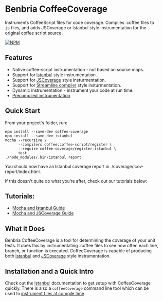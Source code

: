 Benbria CoffeeCoverage
======================

Instruments CoffeeScript files for code coverage.  Compiles .coffee files to .js files, and adds JSCoverage or Istanbul style instrumentation for the original coffee script source.

[![NPM](https://nodei.co/npm/coffee-coverage.png?downloads=true&downloadRank=true&stars=true)](https://npmjs.org/package/coffee-coverage)

Features
--------

* Native coffee-script instrumentation - not based on source maps.
* Support for [Istanbul](./docs/HOWTO-istanbul.md) style instrumentation.
* Support for [JSCoverage](./docs/HOWTO-jscoverage.md) style insturmentation.
* Support for [Streamline compiler](./docs/streamline.md) style insturmentation.
* Dynamic instrumentation - instrument your code at run time.
* [Precompiled instrumentation](./docs/cli.md).

Quick Start
-----------

From your project's folder, run:

    npm install --save-dev coffee-coverage
    npm install --save-dev istanbul
    mocha --recursive \
          --compilers coffee:coffee-script/register \
          --require coffee-coverage/register-istanbul \
          test
    ./node_modules/.bin/istanbul report

You should now have an Istanbul coverage report in ./coverage/lcov-report/index.html.

If this doesn't quite do what you're after, check out our tutorials below:

Tutorials:
----------

* [Mocha and Istanbul Guide](./docs/HOWTO-istanbul.md)
* [Mocha and JSCoverage Guide](./docs/HOWTO-jscoverage.md)

What it Does
------------

Benbria CoffeeCoverage is a tool for determining the coverage of your unit tests.  It does this
by instrumentating .coffee files to see how often each line, branch, or function is executed.
CoffeeCoverage is capable of producing both [Istanbul](./docs/HOWTO-istanbul.md) and
[JSCoverage](./docs/HOWTO-jscoverage.md) style instrumentation.

Installation and a Quick Intro
------------------------------

Check out the [Istanbul](./docs/HOWTO-istanbul.md) documentation to get setup with CoffeeCoverage
quickly.  There is also a `coffeeCoverage` command line tool which can be used to
[instrument files at compile time](./docs/cli.md).
